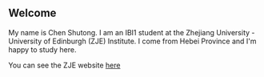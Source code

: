 ## Welcome 

My name is Chen Shutong. 
I am an IBI1 student at the Zhejiang University - University of Edinburgh (ZJE) Institute. 
I come from Hebei Province and I'm happy to study here.

You can see the ZJE website [here](https://zje.zju.edu.cn/zje/main.htm) 
